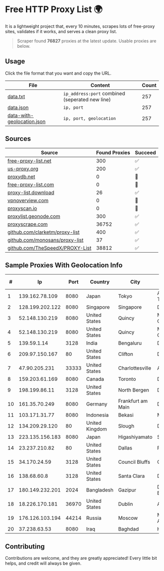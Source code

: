 
# Free HTTP Proxy List 🌍

It is a lightweight project that, every 10 minutes, scrapes lots of free-proxy sites, validates if it works, and serves a clean proxy list.


> Scraper found **76827** proxies at the latest update. Usable proxies are below.

## Usage

Click the file format that you want and copy the URL.


|File|Content|Count|
|----|-------|-----|
|[data.txt](https://raw.githubusercontent.com/themiralay/Proxy-List-World/master/data.txt)|`ip_address:port` combined (seperated new line)|257|
|[data.json](https://raw.githubusercontent.com/themiralay/Proxy-List-World/master/data.json)|`ip, port`|257|
|[data-with-geolocation.json](https://raw.githubusercontent.com/themiralay/Proxy-List-World/master/data-with-geolocation.json)|`ip, port, geolocation`|257|

## Sources

|Source|Found Proxies|Succeed|
|------|-------------|-------|
|[free-proxy-list.net](https://free-proxy-list.net)|300|✅|
|[us-proxy.org](https://www.us-proxy.org)|200|✅|
|[proxydb.net](http://proxydb.net)|0|🚫|
|[free-proxy-list.com](https://free-proxy-list.com/?page=&port=&type%5B%5D=http&type%5B%5D=https&up_time=0&search=Search)|0|🚫|
|[proxy-list.download](https://www.proxy-list.download/HTTP)|26|✅|
|[vpnoverview.com](https://vpnoverview.com/privacy/anonymous-browsing/free-proxy-servers)|0|🚫|
|[proxyscan.io](https://www.proxyscan.io)|0|🚫|
|[proxylist.geonode.com](https://proxylist.geonode.com/api/proxy-list?limit=300&page=1&sort_by=lastChecked&sort_type=desc&protocols=http,https)|300|✅|
|[proxyscrape.com](https://api.proxyscrape.com/v2/?request=displayproxies&protocol=http&timeout=10000&country=all&ssl=all&anonymity=all)|36752|✅|
|[github.com/clarketm/proxy-list](https://raw.githubusercontent.com/clarketm/proxy-list/master/proxy-list-raw.txt)|400|✅|
|[github.com/monosans/proxy-list](https://raw.githubusercontent.com/monosans/proxy-list/main/proxies/http.txt)|37|✅|
|[github.com/TheSpeedX/PROXY-List](https://raw.githubusercontent.com/TheSpeedX/PROXY-List/master/http.txt)|38812|✅|


## Sample Proxies With Geolocation Info

|#|Ip|Port|Country|City|Internet Service Provider|
|-|--|----|-------|----|-------------------------|
|1|139.162.78.109|8080|Japan|Tokyo|Akamai Technologies, Inc.|
|2|128.199.202.122|8080|Singapore|Singapore|DigitalOcean, LLC|
|3|52.148.130.219|8080|United States|Quincy|Microsoft Corporation|
|4|52.148.130.219|8080|United States|Quincy|Microsoft Corporation|
|5|139.59.1.14|3128|India|Bengaluru|DIGITALOCEAN|
|6|209.97.150.167|80|United States|Clifton|DigitalOcean, LLC|
|7|47.90.205.231|33333|United States|Charlottesville|Alibaba.com LLC|
|8|159.203.61.169|8080|Canada|Toronto|DigitalOcean, LLC|
|9|198.199.86.11|3128|United States|North Bergen|DigitalOcean, LLC|
|10|161.35.70.249|8080|Germany|Frankfurt am Main|DigitalOcean, LLC|
|11|103.171.31.77|8080|Indonesia|Bekasi|MORATELINDONAP|
|12|134.209.29.120|80|United Kingdom|Slough|DigitalOcean, LLC|
|13|223.135.156.183|8080|Japan|Higashiyamato|So-net Corporation|
|14|23.237.210.82|80|United States|Dallas|FDCservers.net|
|15|34.170.24.59|3128|United States|Council Bluffs|Google LLC|
|16|138.68.60.8|3128|United States|Santa Clara|DigitalOcean, LLC|
|17|180.149.232.201|2024|Bangladesh|Gazipur|Digi Jadoo Broadband Ltd|
|18|18.226.170.181|36970|United States|Dublin|Amazon.com, Inc.|
|19|176.126.103.194|44214|Russia|Moscow|Miglovets Egor Andreevich|
|20|37.238.63.53|8080|Iraq|Baghdad|Hulum|



## Contributing

Contributions are welcome, and they are greatly appreciated! Every
little bit helps, and credit will always be given.

